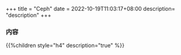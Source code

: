 +++
title = "Ceph"
date =  2022-10-19T11:03:17+08:00
description= "description"
+++

### 内容

{{%children style="h4" description="true" %}}
